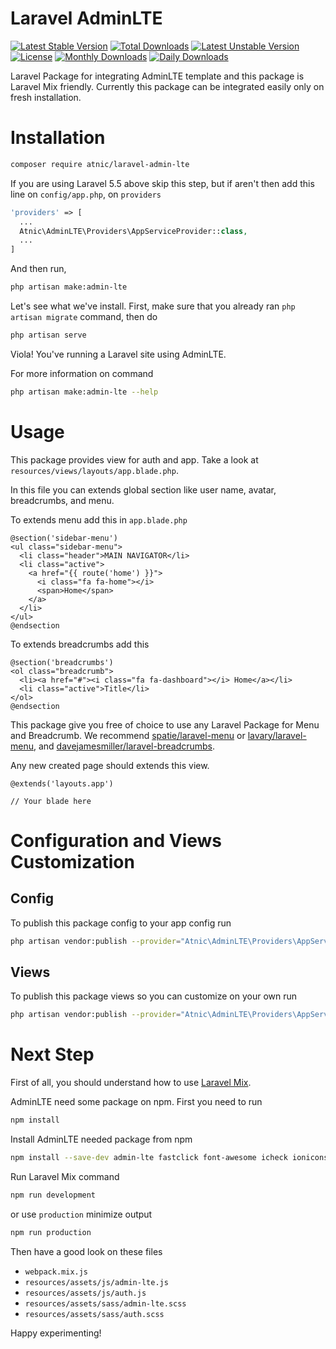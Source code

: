 # Laravel AdminLTE

[![Latest Stable Version](https://poser.pugx.org/atnic/laravel-admin-lte/v/stable)](https://packagist.org/packages/atnic/laravel-admin-lte)
[![Total Downloads](https://poser.pugx.org/atnic/laravel-admin-lte/downloads)](https://packagist.org/packages/atnic/laravel-admin-lte)
[![Latest Unstable Version](https://poser.pugx.org/atnic/laravel-admin-lte/v/unstable)](https://packagist.org/packages/atnic/laravel-admin-lte)
[![License](https://poser.pugx.org/atnic/laravel-admin-lte/license)](https://packagist.org/packages/atnic/laravel-admin-lte)
[![Monthly Downloads](https://poser.pugx.org/atnic/laravel-admin-lte/d/monthly)](https://packagist.org/packages/atnic/laravel-admin-lte)
[![Daily Downloads](https://poser.pugx.org/atnic/laravel-admin-lte/d/daily)](https://packagist.org/packages/atnic/laravel-admin-lte)

Laravel Package for integrating AdminLTE template and this package is Laravel Mix friendly. Currently this package can be integrated easily only on fresh installation.

# Installation
```bash
composer require atnic/laravel-admin-lte
```
If you are using Laravel 5.5 above skip this step, but if aren't then add this line on ```config/app.php```, on  ```providers```
```php
'providers' => [
  ...
  Atnic\AdminLTE\Providers\AppServiceProvider::class,
  ...
]
```
And then run,
```bash
php artisan make:admin-lte
```
Let's see what we've install. First, make sure that you already ran ```php artisan migrate``` command, then do
```bash
php artisan serve
```
Viola! You've running a Laravel site using AdminLTE.

For more information on command
```bash
php artisan make:admin-lte --help
```

# Usage
This package provides view for auth and app. Take a look at ```resources/views/layouts/app.blade.php```.

In this file you can extends global section like user name, avatar, breadcrumbs, and menu.

To extends menu add this in ```app.blade.php```
```blade
@section('sidebar-menu')
<ul class="sidebar-menu">
  <li class="header">MAIN NAVIGATOR</li>
  <li class="active">
    <a href="{{ route('home') }}">
      <i class="fa fa-home"></i>
      <span>Home</span>
    </a>
  </li>
</ul>
@endsection
```

To extends breadcrumbs add this
```blade
@section('breadcrumbs')
<ol class="breadcrumb">
  <li><a href="#"><i class="fa fa-dashboard"></i> Home</a></li>
  <li class="active">Title</li>
</ol>
@endsection
```

This package give you free of choice to use any Laravel Package for Menu and Breadcrumb. We recommend [spatie/laravel-menu](https://github.com/spatie/laravel-menu) or [lavary/laravel-menu](https://github.com/lavary/laravel-menu), and [davejamesmiller/laravel-breadcrumbs](https://github.com/davejamesmiller/laravel-breadcrumbs).

Any new created page should extends this view.
```blade
@extends('layouts.app')

// Your blade here
```

# Configuration and Views Customization
## Config
To publish this package config to your app config run
```bash
php artisan vendor:publish --provider="Atnic\AdminLTE\Providers\AppServiceProvider" --tag="config"
```
## Views
To publish this package views so you can customize on your own run
```bash
php artisan vendor:publish --provider="Atnic\AdminLTE\Providers\AppServiceProvider" --tag="views"
```

# Next Step
First of all, you should understand how to use [Laravel Mix](https://laravel.com/docs/5.4/mix).

AdminLTE need some package on npm. First you need to run
```bash
npm install
```

Install AdminLTE needed package from npm
```bash
npm install --save-dev admin-lte fastclick font-awesome icheck ionicons jquery jquery-slimscroll
```

Run Laravel Mix command
```bash
npm run development
```
or use ```production``` minimize output
```bash
npm run production
```

Then have a good look on these files
- ```webpack.mix.js```
- ```resources/assets/js/admin-lte.js```
- ```resources/assets/js/auth.js```
- ```resources/assets/sass/admin-lte.scss```
- ```resources/assets/sass/auth.scss```

Happy experimenting!
